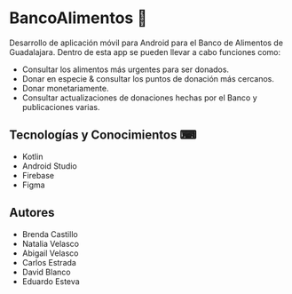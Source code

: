 # BancoAlimentos 🍎 
Desarrollo de aplicación móvil para Android para el Banco de Alimentos de Guadalajara. 
Dentro de esta app se pueden llevar a cabo funciones como:
- Consultar los alimentos más urgentes para ser donados.
- Donar en especie & consultar los puntos de donación más cercanos.
- Donar monetariamente.
- Consultar actualizaciones de donaciones hechas por el Banco y publicaciones varias.

## Tecnologías y Conocimientos ⌨
- Kotlin
- Android Studio
- Firebase
- Figma

## Autores
- Brenda Castillo
- Natalia Velasco
- Abigail Velasco
- Carlos Estrada
- David Blanco
- Eduardo Esteva
